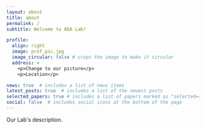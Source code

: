```yaml
---
layout: about
title: about
permalink: /
subtitle: Welcome to ADA Lab! 

profile:
  align: right
  image: prof_pic.jpg
  image_circular: false # crops the image to make it circular
  address: >
    <p>Change to our picture</p>
    <p>Location</p>

news: true  # includes a list of news items
latest_posts: true  # includes a list of the newest posts
selected_papers: true # includes a list of papers marked as "selected={true}"
social: false  # includes social icons at the bottom of the page
---
```


Our Lab's description. 

